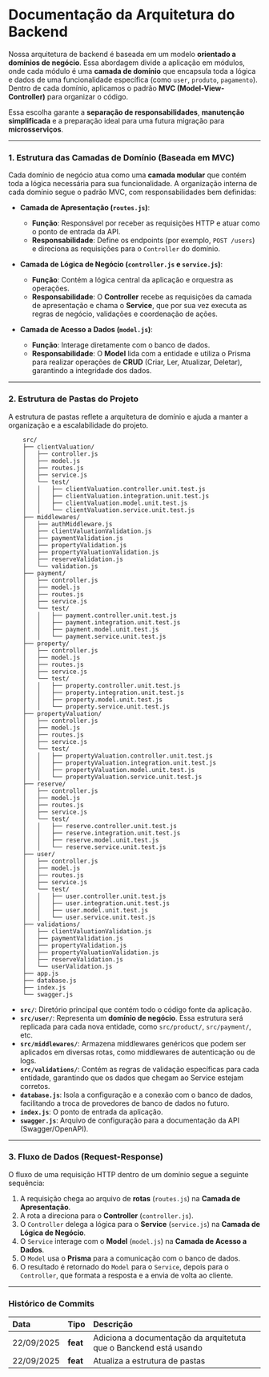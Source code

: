 # Documentação da Arquitetura do Backend

Nossa arquitetura de backend é baseada em um modelo **orientado a domínios de negócio**. Essa abordagem divide a aplicação em módulos, onde cada módulo é uma **camada de domínio** que encapsula toda a lógica e dados de uma funcionalidade específica (como `user`, `produto`, `pagamento`). Dentro de cada domínio, aplicamos o padrão **MVC (Model-View-Controller)** para organizar o código.

Essa escolha garante a **separação de responsabilidades**, **manutenção simplificada** e a preparação ideal para uma futura migração para **microsserviços**.

---

### 1. Estrutura das Camadas de Domínio (Baseada em MVC)

Cada domínio de negócio atua como uma **camada modular** que contém toda a lógica necessária para sua funcionalidade. A organização interna de cada domínio segue o padrão MVC, com responsabilidades bem definidas:

* **Camada de Apresentação (`routes.js`)**:
    * **Função**: Responsável por receber as requisições HTTP e atuar como o ponto de entrada da API.
    * **Responsabilidade**: Define os endpoints (por exemplo, `POST /users`) e direciona as requisições para o `Controller` do domínio.

* **Camada de Lógica de Negócio (`controller.js` e `service.js`)**:
    * **Função**: Contém a lógica central da aplicação e orquestra as operações.
    * **Responsabilidade**: O **Controller** recebe as requisições da camada de apresentação e chama o **Service**, que por sua vez executa as regras de negócio, validações e coordenação de ações.

* **Camada de Acesso a Dados (`model.js`)**:
    * **Função**: Interage diretamente com o banco de dados.
    * **Responsabilidade**: O **Model** lida com a entidade e utiliza o Prisma para realizar operações de **CRUD** (Criar, Ler, Atualizar, Deletar), garantindo a integridade dos dados.

---

### 2. Estrutura de Pastas do Projeto

A estrutura de pastas reflete a arquitetura de domínio e ajuda a manter a organização e a escalabilidade do projeto.

```plaintext
    src/
    ├── clientValuation/
    │   ├── controller.js
    │   ├── model.js
    │   ├── routes.js
    │   ├── service.js
    │   └── test/
    │   │   ├── clientValuation.controller.unit.test.js
    │   │   ├── clientValuation.integration.unit.test.js
    │   │   ├── clientValuation.model.unit.test.js
    │   │   └── clientValuation.service.unit.test.js
    ├── middlewares/
    │   ├── authMiddleware.js
    │   ├── clientValuationValidation.js
    │   ├── paymentValidation.js
    │   ├── propertyValidation.js
    │   ├── propertyValuationValidation.js
    │   ├── reserveValidation.js
    │   └── validation.js
    ├── payment/
    │   ├── controller.js
    │   ├── model.js
    │   ├── routes.js
    │   ├── service.js
    │   └── test/
    │   │   ├── payment.controller.unit.test.js
    │   │   ├── payment.integration.unit.test.js
    │   │   ├── payment.model.unit.test.js
    │   │   └── payment.service.unit.test.js
    ├── property/
    │   ├── controller.js
    │   ├── model.js
    │   ├── routes.js
    │   ├── service.js
    │   └── test/
    │   │   ├── property.controller.unit.test.js
    │   │   ├── property.integration.unit.test.js
    │   │   ├── property.model.unit.test.js
    │   │   └── property.service.unit.test.js
    ├── propertyValuation/
    │   ├── controller.js
    │   ├── model.js
    │   ├── routes.js
    │   ├── service.js
    │   └── test/
    │   │   ├── propertyValuation.controller.unit.test.js
    │   │   ├── propertyValuation.integration.unit.test.js
    │   │   ├── propertyValuation.model.unit.test.js
    │   │   └── propertyValuation.service.unit.test.js
    ├── reserve/
    │   ├── controller.js
    │   ├── model.js
    │   ├── routes.js
    │   ├── service.js
    │   └── test/
    │   │   ├── reserve.controller.unit.test.js
    │   │   ├── reserve.integration.unit.test.js
    │   │   ├── reserve.model.unit.test.js
    │   │   └── reserve.service.unit.test.js
    ├── user/
    │   ├── controller.js
    │   ├── model.js
    │   ├── routes.js
    │   ├── service.js
    │   └── test/
    │   │   ├── user.controller.unit.test.js
    │   │   ├── user.integration.unit.test.js
    │   │   ├── user.model.unit.test.js
    │   │   └── user.service.unit.test.js
    ├── validations/
    │   ├── clientValuationValidation.js
    │   ├── paymentValidation.js
    │   ├── propertyValidation.js
    │   ├── propertyValuationValidation.js
    │   ├── reserveValidation.js
    │   └── userValidation.js
    ├── app.js    
    ├── database.js
    ├── index.js
    └── swagger.js
```

* **`src/`**: Diretório principal que contém todo o código fonte da aplicação.
* **`src/user/`**: Representa um **domínio de negócio**. Essa estrutura será replicada para cada nova entidade, como `src/product/`, `src/payment/`, etc.
* **`src/middlewares/`**: Armazena middlewares genéricos que podem ser aplicados em diversas rotas, como middlewares de autenticação ou de logs.
* **`src/validations/`**: Contém as regras de validação específicas para cada entidade, garantindo que os dados que chegam ao Service estejam corretos.
* **`database.js`**: Isola a configuração e a conexão com o banco de dados, facilitando a troca de provedores de banco de dados no futuro.
* **`index.js`**: O ponto de entrada da aplicação.
* **`swagger.js`**: Arquivo de configuração para a documentação da API (Swagger/OpenAPI).

---

### 3. Fluxo de Dados (Request-Response)

O fluxo de uma requisição HTTP dentro de um domínio segue a seguinte sequência:

1.  A requisição chega ao arquivo de **rotas** (`routes.js`) na **Camada de Apresentação**.
2.  A rota a direciona para o **Controller** (`controller.js`).
3.  O `Controller` delega a lógica para o **Service** (`service.js`) na **Camada de Lógica de Negócio**.
4.  O `Service` interage com o **Model** (`model.js`) na **Camada de Acesso a Dados**.
5.  O `Model` usa o **Prisma** para a comunicação com o banco de dados.
6.  O resultado é retornado do `Model` para o `Service`, depois para o `Controller`, que formata a resposta e a envia de volta ao cliente.

---

### Histórico de Commits

|    Data    |   Tipo   |                              Descrição                            |
| :--------- | :------- | :---------------------------------------------------------------- |
| 22/09/2025 | **feat** | Adiciona a documentação da arquitetuta que o Banckend está usando |
| 22/09/2025 | **feat** | Atualiza a estrutura de pastas |
